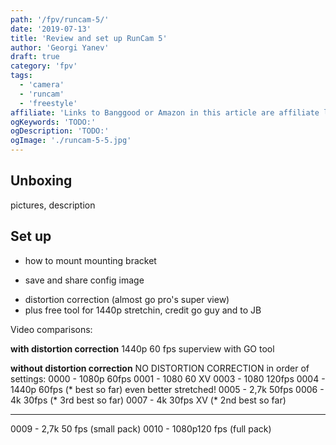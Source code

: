 ```yaml
---
path: '/fpv/runcam-5/'
date: '2019-07-13'
title: 'Review and set up RunCam 5'
author: 'Georgi Yanev'
draft: true
category: 'fpv'
tags:
  - 'camera'
  - 'runcam'
  - 'freestyle'
affiliate: 'Links to Banggood or Amazon in this article are affiliate links and would support the blog if used to make a purchase.'
ogKeywords: 'TODO:'
ogDescription: 'TODO:'
ogImage: './runcam-5-5.jpg'
---
```


## Unboxing

pictures, description

## Set up

- how to mount
  mounting bracket

* save and share config image

- distortion correction (almost go pro's super view)
- plus free tool for 1440p stretchin, credit go guy and to JB

Video comparisons:

**with distortion correction**
1440p 60 fps superview with GO tool

**without distortion correction**
NO DISTORTION CORRECTION
in order of settings:
0000 - 1080p 60fps
0001 - 1080 60 XV
0003 - 1080 120fps
0004 - 1440p 60fps (\* best so far) even better stretched!
0005 - 2,7k 50fps
0006 - 4k 30fps (\* 3rd best so far)
0007 - 4k 30fps XV (\* 2nd best so far)

---

0009 - 2,7k 50 fps (small pack)
0010 - 1080p120 fps (full pack)

[0]: Linkslist
[1]: https://bit.ly/runcam--5
